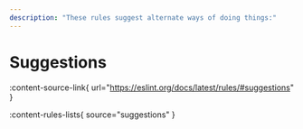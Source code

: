 ```yaml
---
description: "These rules suggest alternate ways of doing things:"
---
```


# Suggestions

:content-source-link{ url="https://eslint.org/docs/latest/rules/#suggestions" }

:content-rules-lists{ source="suggestions" }
